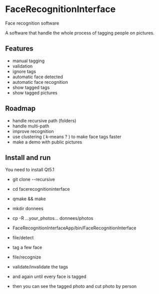 # FaceRecognitionInterface
Face recognition software

A software that handle the whole process of tagging people on pictures.

## Features

* manual tagging
* validation
* ignore tags
* automatic face detected
* automatic face recognition
* show tagged tags
* show tagged pictures

## Roadmap

* handle recursive path (folders)
* handle multi-path
* improve recognition
* use clustering ( k-means ? ) to make face tags faster
* make a demo with public pictures


## Install and run

You need to install Qt5.1


* git clone --recursive
* cd facerecognitioninterface
* qmake && make
* mkdir donnees
* cp -R ...your_photos... donnees/photos
* FaceRecognitionInterfaceApp/bin/FaceRecognitionInterface

* file/detect
* tag a few face
* file/recognize
* validate/invalidate the tags
* and again until every face is tagged

* then you can see the tagged photo and cut photo by person
